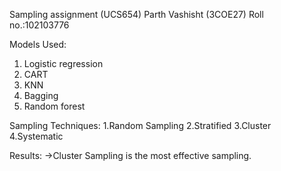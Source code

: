 Sampling assignment (UCS654)
Parth Vashisht (3COE27)
Roll no.:102103776

Models Used:
1. Logistic regression
2. CART
3. KNN
4. Bagging
5. Random forest

Sampling Techniques:
1.Random Sampling
2.Stratified
3.Cluster
4.Systematic

Results:
->Cluster Sampling is the most effective sampling.
